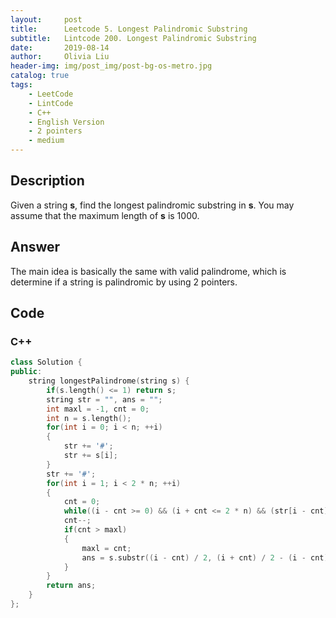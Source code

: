 ```yaml
---
layout:     post
title:      Leetcode 5. Longest Palindromic Substring
subtitle:   Lintcode 200. Longest Palindromic Substring
date:       2019-08-14
author:     Olivia Liu
header-img: img/post_img/post-bg-os-metro.jpg
catalog: true
tags:
    - LeetCode
    - LintCode
    - C++
    - English Version
    - 2 pointers
    - medium
---
```


## Description

Given a string **s**, find the longest palindromic substring in **s**. You may assume that the maximum length of **s** is 1000.

## Answer

The main idea is basically the same with valid palindrome, which is determine if a string is palindromic by using 2 pointers.

## Code

### C++

```c++
class Solution {
public:
    string longestPalindrome(string s) {
        if(s.length() <= 1) return s;
        string str = "", ans = "";
        int maxl = -1, cnt = 0;
        int n = s.length();
        for(int i = 0; i < n; ++i)
        {
            str += '#';
            str += s[i];
        }
        str += '#';
        for(int i = 1; i < 2 * n; ++i)
        {
            cnt = 0;
            while((i - cnt >= 0) && (i + cnt <= 2 * n) && (str[i - cnt] == str[i + cnt])) cnt++;
            cnt--;
            if(cnt > maxl)
            {
                maxl = cnt;
                ans = s.substr((i - cnt) / 2, (i + cnt) / 2 - (i - cnt) / 2);
            }
        }
        return ans;
    }
};
```

